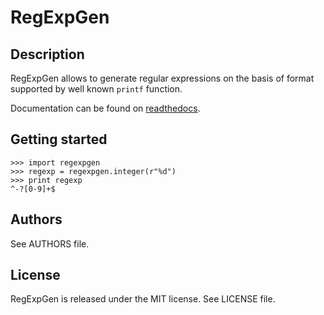 ﻿RegExpGen
=========

Description
-----------

RegExpGen allows to generate regular expressions on the basis of format
supported by well known ``printf`` function.

Documentation can be found on [readthedocs](<https://regexpgen.readthedocs.org/en/latest/>).

Getting started
---------------

    >>> import regexpgen
    >>> regexp = regexpgen.integer(r"%d")
    >>> print regexp
    ^-?[0-9]+$

Authors
-------

See AUTHORS file.

License
-------

RegExpGen is released under the MIT license. See LICENSE file.

